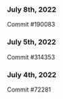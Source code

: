 ### July 8th, 2022

Commit #190083

### July 5th, 2022

Commit #314353


### July 4th, 2022

Commit #72281
